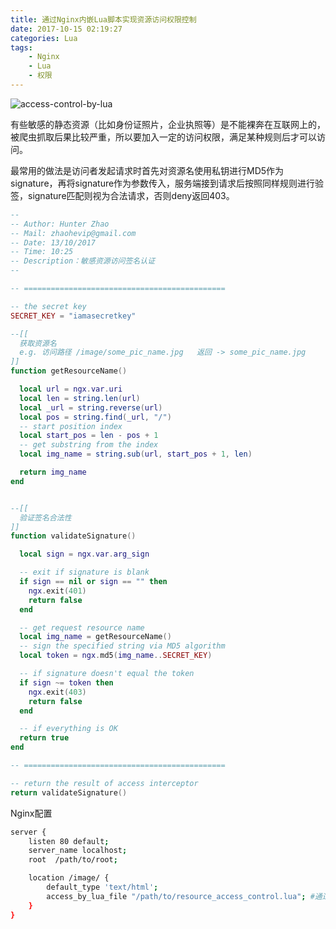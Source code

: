 ```yaml
---
title: 通过Nginx内嵌Lua脚本实现资源访问权限控制
date: 2017-10-15 02:19:27
categories: Lua
tags:
    - Nginx
    - Lua
    - 权限
---
```

![access-control-by-lua](/images/post/2017/10/15/access_control_by_lua.jpg)

有些敏感的静态资源（比如身份证照片，企业执照等）是不能裸奔在互联网上的，被爬虫抓取后果比较严重，所以要加入一定的访问权限，满足某种规则后才可以访问。

最常用的做法是访问者发起请求时首先对资源名使用私钥进行MD5作为signature，再将signature作为参数传入，服务端接到请求后按照同样规则进行验签，signature匹配则视为合法请求，否则deny返回403。

<!-- more -->

```lua
--
-- Author: Hunter Zhao
-- Mail: zhaohevip@gmail.com
-- Date: 13/10/2017
-- Time: 10:25
-- Description：敏感资源访问签名认证
--

-- =============================================

-- the secret key
SECRET_KEY = "iamasecretkey"

--[[
  获取资源名
  e.g. 访问路径 /image/some_pic_name.jpg   返回 -> some_pic_name.jpg
]]
function getResourceName()

  local url = ngx.var.uri
  local len = string.len(url)
  local _url = string.reverse(url)
  local pos = string.find(_url, "/")
  -- start position index
  local start_pos = len - pos + 1
  -- get substring from the index
  local img_name = string.sub(url, start_pos + 1, len)

  return img_name
end


--[[
  验证签名合法性
]]
function validateSignature()

  local sign = ngx.var.arg_sign

  -- exit if signature is blank
  if sign == nil or sign == "" then
    ngx.exit(401)
    return false
  end

  -- get request resource name
  local img_name = getResourceName()
  -- sign the specified string via MD5 algorithm
  local token = ngx.md5(img_name..SECRET_KEY)

  -- if signature doesn't equal the token
  if sign ~= token then
    ngx.exit(403)
    return false
  end

  -- if everything is OK
  return true
end

-- =============================================

-- return the result of access interceptor
return validateSignature()

```

Nginx配置
```bash
server {
    listen 80 default;
    server_name localhost;    
    root  /path/to/root;

    location /image/ {
        default_type 'text/html';
        access_by_lua_file "/path/to/resource_access_control.lua"; #通过lua来控制访问权限
    }
}
```

